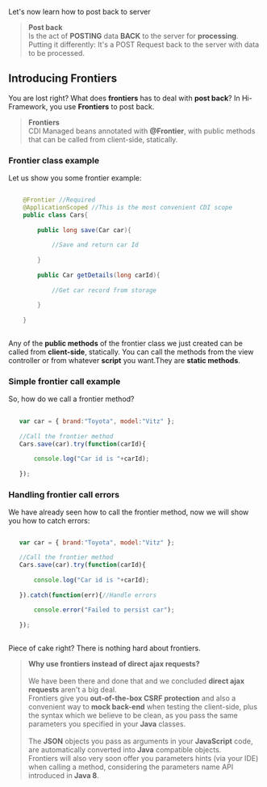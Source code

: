 <!--Topic description-->
<description>Let's now learn how to post back to server</description>



> **Post back**<br>Is the act of __POSTING__  data __BACK__ to the server for __processing__.<br> Putting it differently: It's a POST Request back to the server with data to be processed.

## Introducing Frontiers
You are lost right? What does __frontiers__ has to deal with __post back__? In Hi-Framework, you use __Frontiers__ to post back.

> **Frontiers**<br>CDI Managed beans annotated with __@Frontier__, with public methods that can be called from client-side, statically.


### Frontier class example
Let us show you some frontier example:



``` java 

    @Frontier //Required
    @ApplicationScoped //This is the most convenient CDI scope
    public class Cars{  
    
        public long save(Car car){
            
            //Save and return car Id
        
        }
        
        public Car getDetails(long carId){
            
            //Get car record from storage
            
        }
        
    }
    
```

Any of the __public methods__ of the frontier class we just created can be called from __client-side__, statically. 
You can call the methods from the view controller or from whatever __script__ you want.They are __static methods__.


### Simple frontier call example

So, how do we call a frontier method?


```js
    
   var car = { brand:"Toyota", model:"Vitz" };
    
   //Call the frontier method
   Cars.save(car).try(function(carId){
      
       console.log("Car id is "+carId);
      
   });


```

### Handling frontier call errors

We have already seen how to call the frontier method, now we will show you how to catch errors:

```js

   var car = { brand:"Toyota", model:"Vitz" };

   //Call the frontier method
   Cars.save(car).try(function(carId){
           
       console.log("Car id is "+carId);
           
   }).catch(function(err){//Handle errors
            
       console.error("Failed to persist car");   
      
   });
    
```

Piece of cake right? There is nothing hard about frontiers. 

> **Why use frontiers instead of direct ajax requests?**<br><br>We have been there and done that and we concluded __direct ajax requests__ aren't a big deal. <br>Frontiers give you __out-of-the-box CSRF protection__ and also
> a convenient way to __mock back-end__ when testing the client-side, plus the syntax which we believe to be clean, as you pass the same parameters
> you specified in your __Java__ classes.<br><br> The __JSON__ objects you pass as arguments in your __JavaScript__ code, are automatically converted into __Java__ compatible objects.<br> Frontiers will also very soon offer you parameters hints (via your IDE) when calling a method, considering the parameters name
> API introduced in __Java 8__.
